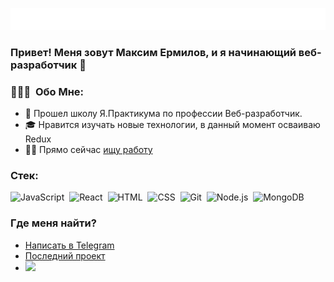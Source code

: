 <a href="https://career.habr.com/max-ermilov"><img src="./assets/console.svg"></a>
### Привет! Меня зовут Максим Ермилов, и я начинающий веб-разработчик 👋
### 👨🏻‍💻 &nbsp;Обо Мне:
- 🔭 Прошел школу Я.Практикума по профессии Веб-разработчик.
- 🎓 Нравится изучать новые технологии, в данный момент осваиваю Redux
- 🤝🏻 Прямо сейчас [ищу работу](https://www.linkedin.com/in/max-ermilov/)
### Стек:
![JavaScript](https://img.shields.io/badge/-JavaScript-05122A?style=flat&logo=javascript)&nbsp;
![React](https://img.shields.io/badge/-React-05122A?style=flat&logo=react)&nbsp;
![HTML](https://img.shields.io/badge/-HTML-05122A?style=flat&logo=HTML5)&nbsp;
![CSS](https://img.shields.io/badge/-CSS-05122A?style=flat&logo=CSS3&logoColor=1572B6)&nbsp;
![Git](https://img.shields.io/badge/-Git-05122A?style=flat&logo=git)&nbsp;
![Node.js](https://img.shields.io/badge/Node.js-05122A?style=flat&logo=node.js)&nbsp;
![MongoDB](https://img.shields.io/badge/MongoDB-05122A?style=flat&logo=mongodb)&nbsp;
### Где меня найти?
- [Написать в Telegram](https://t.me/yermish)
- [Последний проект](https://fin.nomoredomains.xyz/)
- [![](https://www.codewars.com/users/max-ermilov/badges/micro)](https://www.codewars.com/users/max-ermilov/)
